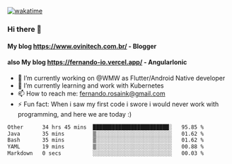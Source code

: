 [![wakatime](https://wakatime.com/badge/user/d5892087-17e6-46ab-8384-91a71a9b88d8.svg)](https://wakatime.com/@d5892087-17e6-46ab-8384-91a71a9b88d8)
### Hi there 👋

#### My blog https://www.ovinitech.com.br/ - Blogger
#### also My blog https://fernando-io.vercel.app/ - AngularIonic

- 🔭 I’m currently working on @WMW as Flutter/Android Native developer
- 🌱 I’m currently learning and work with Kubernetes
- 📫 How to reach me: fernando.rosaink@gmail.com 
- ⚡ Fun fact: When i saw my first code i swore i would never work with programming, and here we are today :)

<!--START_SECTION:waka-->

```txt
Other      34 hrs 45 mins  ████████████████████████░   95.85 %
Java       35 mins         ▒░░░░░░░░░░░░░░░░░░░░░░░░   01.62 %
Bash       35 mins         ▒░░░░░░░░░░░░░░░░░░░░░░░░   01.62 %
YAML       19 mins         ▒░░░░░░░░░░░░░░░░░░░░░░░░   00.88 %
Markdown   0 secs          ░░░░░░░░░░░░░░░░░░░░░░░░░   00.03 %
```

<!--END_SECTION:waka-->
